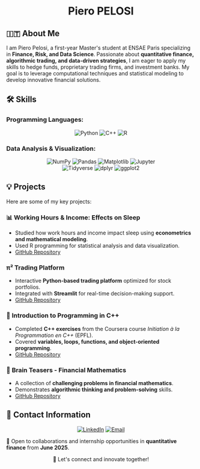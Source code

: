<div align="center">
  
#  Piero PELOSI

</div>

## 🇮🇹 About Me 

I am Piero Pelosi, a first-year Master's student at ENSAE Paris specializing in **Finance, Risk, and Data Science**. Passionate about **quantitative finance, algorithmic trading, and data-driven strategies**, I am eager to apply my skills to hedge funds, proprietary trading firms, and investment banks. My goal is to leverage computational techniques and statistical modeling to develop innovative financial solutions.
  
## 🛠️ Skills

### Programming Languages:
<div align="center">
<div>
  <img src="https://img.shields.io/badge/Python-3776AB?style=for-the-badge&logo=python&logoColor=white" alt="Python">
  <img src="https://img.shields.io/badge/C++-00599C?style=for-the-badge&logo=c%2B%2B&logoColor=white" alt="C++">
  <img src="https://img.shields.io/badge/R-276DC3?style=for-the-badge&logo=r&logoColor=white" alt="R">
</div>
</div>

### Data Analysis & Visualization:
<div align="center">
<div>
  <img src="https://img.shields.io/badge/NumPy-013243?style=for-the-badge&logo=numpy&logoColor=white" alt="NumPy">
  <img src="https://img.shields.io/badge/Pandas-150458?style=for-the-badge&logo=pandas&logoColor=white" alt="Pandas">
  <img src="https://img.shields.io/badge/Matplotlib-11557C?style=for-the-badge&logo=Matplotlib&logoColor=white" alt="Matplotlib">
  <img src="https://img.shields.io/badge/Jupyter-F37626?style=for-the-badge&logo=jupyter&logoColor=white" alt="Jupyter">
</div>
<div>
  <img src="https://img.shields.io/badge/Tidyverse-1D629E?style=for-the-badge&logo=r&logoColor=white" alt="Tidyverse">
  <img src="https://img.shields.io/badge/dplyr-276DC3?style=for-the-badge&logo=r&logoColor=white" alt="dplyr">
  <img src="https://img.shields.io/badge/ggplot2-00599C?style=for-the-badge&logo=r&logoColor=white" alt="ggplot2">
</div>
</div>

## 💡 Projects
Here are some of my key projects:

### 📊 **Working Hours & Income: Effects on Sleep**
- Studied how work hours and income impact sleep using **econometrics and mathematical modeling**.
- Used R programming for statistical analysis and data visualization.
- [GitHub Repository](https://github.com/pieropls/Work-Hours-and-Income-Effects-on-Sleep)

### π² **Trading Platform**
- Interactive **Python-based trading platform** optimized for stock portfolios.
- Integrated with **Streamlit** for real-time decision-making support.
- [GitHub Repository](https://github.com/pieropls/Pi.Squared.Trading)

### 📖 **Introduction to Programming in C++**
- Completed **C++ exercises** from the Coursera course *Initiation à la Programmation en C++* (EPFL).
- Covered **variables, loops, functions, and object-oriented programming**.
- [GitHub Repository](https://github.com/pieropls/Introduction.to.Programming.in.Cpp)

### 🧠 **Brain Teasers - Financial Mathematics**
- A collection of **challenging problems in financial mathematics**.
- Demonstrates **algorithmic thinking and problem-solving** skills.
- [GitHub Repository](https://github.com/pieropls/Brain-Teasers)

## 📲 Contact Information

<div align="center">

[![LinkedIn](https://img.shields.io/badge/LinkedIn-0077B5?style=for-the-badge&logo=linkedin&logoColor=white)](https://www.linkedin.com/in/piero-pelosi/) [![Email](https://img.shields.io/badge/Email-D14836?style=for-the-badge&logo=gmail&logoColor=white)](mailto:piero.pelosii@gmail.fr)

</div>

📢 Open to collaborations and internship opportunities in **quantitative finance** from **June 2025**.

<div align="center">

🚀 Let's connect and innovate together! 

</div>
